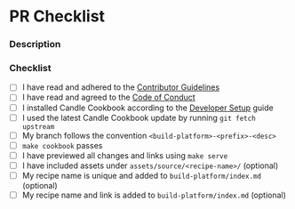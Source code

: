 # PR Checklist

### Description

<!-- Please describe your proposed code changes/additions -->

### Checklist

<!-- Mark completed items using [x] -->

- [ ] I have read and adhered to the [Contributor Guidelines](../CONTRIBUTING.md)
- [ ] I have read and agreed to the [Code of Conduct](../CODE_OF_CONDUCT.md)
- [ ] I installed Candle Cookbook according to the [Developer Setup](../docs/DEV_ENV.md) guide
- [ ] I used the latest Candle Cookbook update by running `git fetch upstream`
- [ ] My branch follows the convention `<build-platform>-<prefix>-<desc>`
- [ ] `make cookbook` passes
- [ ] I have previewed all changes and links using `make serve`
- [ ] I have included assets under `assets/source/<recipe-name>/` (optional)
- [ ] My recipe name is unique and added to `build-platform/index.md` (optional)
- [ ] My recipe name and link is added to `build-platform/index.md` (optional)
